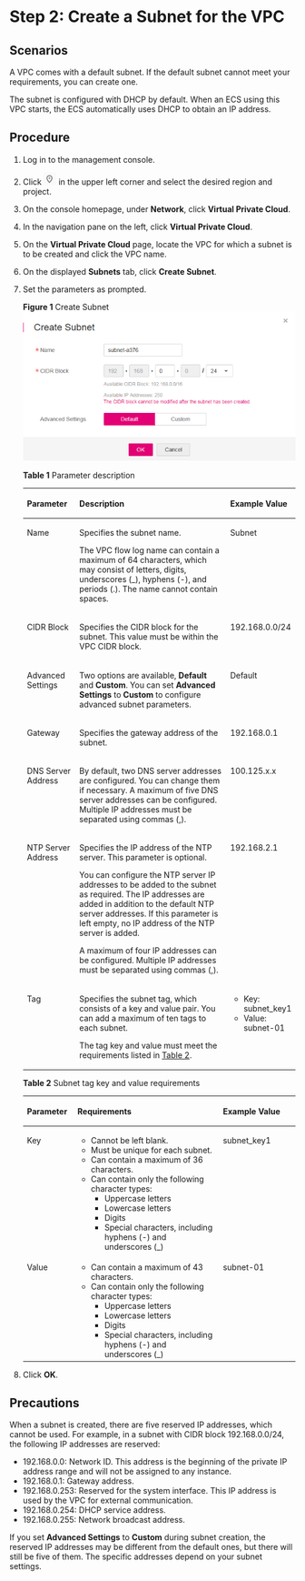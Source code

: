 # Step 2: Create a Subnet for the VPC<a name="qsg_0004"></a>

## Scenarios<a name="en-us_topic_0118498982_section1506522171910"></a>

A VPC comes with a default subnet. If the default subnet cannot meet your requirements, you can create one.

The subnet is configured with DHCP by default. When an ECS using this VPC starts, the ECS automatically uses DHCP to obtain an IP address.

## Procedure<a name="en-us_topic_0118498982_section6506192231917"></a>

1.  Log in to the management console.
2.  Click  ![](figures/icon-region.png)  in the upper left corner and select the desired region and project.
3.  On the console homepage, under  **Network**, click  **Virtual Private Cloud**.
4.  In the navigation pane on the left, click  **Virtual Private Cloud**.
5.  On the  **Virtual Private Cloud**  page, locate the VPC for which a subnet is to be created and click the VPC name.
6.  On the displayed  **Subnets**  tab, click  **Create Subnet**. 
7.  Set the parameters as prompted.

    **Figure  1**  Create Subnet<a name="en-us_topic_0118498982_en-us_topic_0118498823_fig1520802719398"></a>  
    ![](figures/create-subnet.png "create-subnet")

    **Table  1**  Parameter description

    <a name="en-us_topic_0118498982_en-us_topic_0118498823_table102110278397"></a>
    <table><thead align="left"><tr id="en-us_topic_0118498982_en-us_topic_0118498823_row152091427193914"><th class="cellrowborder" valign="top" width="19.24%" id="mcps1.2.4.1.1"><p id="en-us_topic_0118498982_en-us_topic_0118498823_p19208192712392"><a name="en-us_topic_0118498982_en-us_topic_0118498823_p19208192712392"></a><a name="en-us_topic_0118498982_en-us_topic_0118498823_p19208192712392"></a>Parameter</p>
    </th>
    <th class="cellrowborder" valign="top" width="55.7%" id="mcps1.2.4.1.2"><p id="en-us_topic_0118498982_en-us_topic_0118498823_p1720812710393"><a name="en-us_topic_0118498982_en-us_topic_0118498823_p1720812710393"></a><a name="en-us_topic_0118498982_en-us_topic_0118498823_p1720812710393"></a>Description</p>
    </th>
    <th class="cellrowborder" valign="top" width="25.06%" id="mcps1.2.4.1.3"><p id="en-us_topic_0118498982_en-us_topic_0118498823_p2209132715398"><a name="en-us_topic_0118498982_en-us_topic_0118498823_p2209132715398"></a><a name="en-us_topic_0118498982_en-us_topic_0118498823_p2209132715398"></a>Example Value</p>
    </th>
    </tr>
    </thead>
    <tbody><tr id="en-us_topic_0118498982_en-us_topic_0118498823_row1420922733913"><td class="cellrowborder" valign="top" width="19.24%" headers="mcps1.2.4.1.1 "><p id="en-us_topic_0118498982_en-us_topic_0118498823_p2020911276399"><a name="en-us_topic_0118498982_en-us_topic_0118498823_p2020911276399"></a><a name="en-us_topic_0118498982_en-us_topic_0118498823_p2020911276399"></a>Name</p>
    </td>
    <td class="cellrowborder" valign="top" width="55.7%" headers="mcps1.2.4.1.2 "><p id="en-us_topic_0118498982_en-us_topic_0118498823_p18209427203910"><a name="en-us_topic_0118498982_en-us_topic_0118498823_p18209427203910"></a><a name="en-us_topic_0118498982_en-us_topic_0118498823_p18209427203910"></a>Specifies the subnet name.</p>
    <p id="en-us_topic_0118498982_en-us_topic_0118498823_p24201817123619"><a name="en-us_topic_0118498982_en-us_topic_0118498823_p24201817123619"></a><a name="en-us_topic_0118498982_en-us_topic_0118498823_p24201817123619"></a>The VPC flow log name can contain a maximum of 64 characters, which may consist of letters, digits, underscores (_), hyphens (-), and periods (.). The name cannot contain spaces.</p>
    </td>
    <td class="cellrowborder" valign="top" width="25.06%" headers="mcps1.2.4.1.3 "><p id="en-us_topic_0118498982_en-us_topic_0118498823_p7209192718395"><a name="en-us_topic_0118498982_en-us_topic_0118498823_p7209192718395"></a><a name="en-us_topic_0118498982_en-us_topic_0118498823_p7209192718395"></a>Subnet</p>
    </td>
    </tr>
    <tr id="en-us_topic_0118498982_en-us_topic_0118498823_row820919275399"><td class="cellrowborder" valign="top" width="19.24%" headers="mcps1.2.4.1.1 "><p id="en-us_topic_0118498982_en-us_topic_0118498823_p17209132723919"><a name="en-us_topic_0118498982_en-us_topic_0118498823_p17209132723919"></a><a name="en-us_topic_0118498982_en-us_topic_0118498823_p17209132723919"></a>CIDR Block</p>
    </td>
    <td class="cellrowborder" valign="top" width="55.7%" headers="mcps1.2.4.1.2 "><p id="en-us_topic_0118498982_en-us_topic_0118498823_p142091427143916"><a name="en-us_topic_0118498982_en-us_topic_0118498823_p142091427143916"></a><a name="en-us_topic_0118498982_en-us_topic_0118498823_p142091427143916"></a>Specifies the CIDR block for the subnet. This value must be within the VPC CIDR block.</p>
    </td>
    <td class="cellrowborder" valign="top" width="25.06%" headers="mcps1.2.4.1.3 "><p id="en-us_topic_0118498982_en-us_topic_0118498823_p13209132714399"><a name="en-us_topic_0118498982_en-us_topic_0118498823_p13209132714399"></a><a name="en-us_topic_0118498982_en-us_topic_0118498823_p13209132714399"></a>192.168.0.0/24</p>
    </td>
    </tr>
    <tr id="en-us_topic_0118498982_en-us_topic_0118498823_row1968522515187"><td class="cellrowborder" valign="top" width="19.24%" headers="mcps1.2.4.1.1 "><p id="en-us_topic_0118498982_en-us_topic_0118498823_p1236582318816"><a name="en-us_topic_0118498982_en-us_topic_0118498823_p1236582318816"></a><a name="en-us_topic_0118498982_en-us_topic_0118498823_p1236582318816"></a>Advanced Settings</p>
    </td>
    <td class="cellrowborder" valign="top" width="55.7%" headers="mcps1.2.4.1.2 "><p id="en-us_topic_0118498982_en-us_topic_0118498823_p1636617235820"><a name="en-us_topic_0118498982_en-us_topic_0118498823_p1636617235820"></a><a name="en-us_topic_0118498982_en-us_topic_0118498823_p1636617235820"></a>Two options are available, <strong id="en-us_topic_0118498982_en-us_topic_0118498823_b448422410434"><a name="en-us_topic_0118498982_en-us_topic_0118498823_b448422410434"></a><a name="en-us_topic_0118498982_en-us_topic_0118498823_b448422410434"></a>Default</strong> and <strong id="en-us_topic_0118498982_en-us_topic_0118498823_b64851124104317"><a name="en-us_topic_0118498982_en-us_topic_0118498823_b64851124104317"></a><a name="en-us_topic_0118498982_en-us_topic_0118498823_b64851124104317"></a>Custom</strong>. You can set <strong id="en-us_topic_0118498982_en-us_topic_0118498823_b5682154017593"><a name="en-us_topic_0118498982_en-us_topic_0118498823_b5682154017593"></a><a name="en-us_topic_0118498982_en-us_topic_0118498823_b5682154017593"></a>Advanced Settings</strong> to <strong id="en-us_topic_0118498982_en-us_topic_0118498823_b19682740115913"><a name="en-us_topic_0118498982_en-us_topic_0118498823_b19682740115913"></a><a name="en-us_topic_0118498982_en-us_topic_0118498823_b19682740115913"></a>Custom</strong> to configure advanced subnet parameters.</p>
    </td>
    <td class="cellrowborder" valign="top" width="25.06%" headers="mcps1.2.4.1.3 "><p id="en-us_topic_0118498982_en-us_topic_0118498823_p1936610239811"><a name="en-us_topic_0118498982_en-us_topic_0118498823_p1936610239811"></a><a name="en-us_topic_0118498982_en-us_topic_0118498823_p1936610239811"></a>Default</p>
    </td>
    </tr>
    <tr id="en-us_topic_0118498982_en-us_topic_0118498823_row1221062712396"><td class="cellrowborder" valign="top" width="19.24%" headers="mcps1.2.4.1.1 "><p id="en-us_topic_0118498982_en-us_topic_0118498823_p92098271396"><a name="en-us_topic_0118498982_en-us_topic_0118498823_p92098271396"></a><a name="en-us_topic_0118498982_en-us_topic_0118498823_p92098271396"></a>Gateway</p>
    </td>
    <td class="cellrowborder" valign="top" width="55.7%" headers="mcps1.2.4.1.2 "><p id="en-us_topic_0118498982_en-us_topic_0118498823_p13209427163915"><a name="en-us_topic_0118498982_en-us_topic_0118498823_p13209427163915"></a><a name="en-us_topic_0118498982_en-us_topic_0118498823_p13209427163915"></a>Specifies the gateway address of the subnet.</p>
    </td>
    <td class="cellrowborder" valign="top" width="25.06%" headers="mcps1.2.4.1.3 "><p id="en-us_topic_0118498982_en-us_topic_0118498823_p820982723914"><a name="en-us_topic_0118498982_en-us_topic_0118498823_p820982723914"></a><a name="en-us_topic_0118498982_en-us_topic_0118498823_p820982723914"></a>192.168.0.1</p>
    </td>
    </tr>
    <tr id="en-us_topic_0118498982_en-us_topic_0118498823_row814813278462"><td class="cellrowborder" valign="top" width="19.24%" headers="mcps1.2.4.1.1 "><p id="en-us_topic_0118498982_en-us_topic_0118498823_p16210927153913"><a name="en-us_topic_0118498982_en-us_topic_0118498823_p16210927153913"></a><a name="en-us_topic_0118498982_en-us_topic_0118498823_p16210927153913"></a>DNS Server Address</p>
    </td>
    <td class="cellrowborder" valign="top" width="55.7%" headers="mcps1.2.4.1.2 "><p id="en-us_topic_0118498982_en-us_topic_0118498823_p15436112194319"><a name="en-us_topic_0118498982_en-us_topic_0118498823_p15436112194319"></a><a name="en-us_topic_0118498982_en-us_topic_0118498823_p15436112194319"></a>By default, two DNS server addresses are configured. You can change them if necessary. A maximum of five DNS server addresses can be configured. Multiple IP addresses must be separated using commas (,).</p>
    </td>
    <td class="cellrowborder" valign="top" width="25.06%" headers="mcps1.2.4.1.3 "><p id="en-us_topic_0118498982_en-us_topic_0118498823_p42104273396"><a name="en-us_topic_0118498982_en-us_topic_0118498823_p42104273396"></a><a name="en-us_topic_0118498982_en-us_topic_0118498823_p42104273396"></a>100.125.x.x</p>
    </td>
    </tr>
    <tr id="en-us_topic_0118498982_en-us_topic_0118498823_row19210152793912"><td class="cellrowborder" valign="top" width="19.24%" headers="mcps1.2.4.1.1 "><p id="en-us_topic_0118498982_en-us_topic_0118498823_p4210132713399"><a name="en-us_topic_0118498982_en-us_topic_0118498823_p4210132713399"></a><a name="en-us_topic_0118498982_en-us_topic_0118498823_p4210132713399"></a>NTP Server Address</p>
    </td>
    <td class="cellrowborder" valign="top" width="55.7%" headers="mcps1.2.4.1.2 "><p id="en-us_topic_0118498982_en-us_topic_0118498823_p927533664219"><a name="en-us_topic_0118498982_en-us_topic_0118498823_p927533664219"></a><a name="en-us_topic_0118498982_en-us_topic_0118498823_p927533664219"></a>Specifies the IP address of the NTP server. This parameter is optional.</p>
    <p id="en-us_topic_0118498982_en-us_topic_0118498823_p195514432428"><a name="en-us_topic_0118498982_en-us_topic_0118498823_p195514432428"></a><a name="en-us_topic_0118498982_en-us_topic_0118498823_p195514432428"></a>You can configure the NTP server IP addresses to be added to the subnet as required. The IP addresses are added in addition to the default NTP server addresses. If this parameter is left empty, no IP address of the NTP server is added.</p>
    <p id="en-us_topic_0118498982_en-us_topic_0118498823_p7667123710153"><a name="en-us_topic_0118498982_en-us_topic_0118498823_p7667123710153"></a><a name="en-us_topic_0118498982_en-us_topic_0118498823_p7667123710153"></a>A maximum of four IP addresses can be configured. Multiple IP addresses must be separated using commas (,).</p>
    </td>
    <td class="cellrowborder" valign="top" width="25.06%" headers="mcps1.2.4.1.3 "><p id="en-us_topic_0118498982_en-us_topic_0118498823_p221062715396"><a name="en-us_topic_0118498982_en-us_topic_0118498823_p221062715396"></a><a name="en-us_topic_0118498982_en-us_topic_0118498823_p221062715396"></a>192.168.2.1</p>
    </td>
    </tr>
    <tr id="en-us_topic_0118498982_en-us_topic_0118498823_row18210162714395"><td class="cellrowborder" valign="top" width="19.24%" headers="mcps1.2.4.1.1 "><p id="en-us_topic_0118498982_en-us_topic_0118498823_p721082713914"><a name="en-us_topic_0118498982_en-us_topic_0118498823_p721082713914"></a><a name="en-us_topic_0118498982_en-us_topic_0118498823_p721082713914"></a>Tag</p>
    </td>
    <td class="cellrowborder" valign="top" width="55.7%" headers="mcps1.2.4.1.2 "><p id="en-us_topic_0118498982_en-us_topic_0118498823_p1221072714396"><a name="en-us_topic_0118498982_en-us_topic_0118498823_p1221072714396"></a><a name="en-us_topic_0118498982_en-us_topic_0118498823_p1221072714396"></a>Specifies the subnet tag, which consists of a key and value pair. You can add a maximum of ten tags to each subnet.</p>
    <p id="en-us_topic_0118498982_en-us_topic_0118498823_p0210112710395"><a name="en-us_topic_0118498982_en-us_topic_0118498823_p0210112710395"></a><a name="en-us_topic_0118498982_en-us_topic_0118498823_p0210112710395"></a>The tag key and value must meet the requirements listed in <a href="#en-us_topic_0118498982_en-us_topic_0118498823_table42131827173915">Table 2</a>.</p>
    </td>
    <td class="cellrowborder" valign="top" width="25.06%" headers="mcps1.2.4.1.3 "><a name="en-us_topic_0118498982_en-us_topic_0118498823_ul13210152793913"></a><a name="en-us_topic_0118498982_en-us_topic_0118498823_ul13210152793913"></a><ul id="en-us_topic_0118498982_en-us_topic_0118498823_ul13210152793913"><li>Key: subnet_key1</li><li>Value: subnet-01</li></ul>
    </td>
    </tr>
    </tbody>
    </table>

    **Table  2**  Subnet tag key and value requirements

    <a name="en-us_topic_0118498982_en-us_topic_0118498823_table42131827173915"></a>
    <table><thead align="left"><tr id="en-us_topic_0118498982_en-us_topic_0118498823_en-us_topic_0118498932_rd57708e01e6443a9805ca72f554fae7f"><th class="cellrowborder" valign="top" width="18.54%" id="mcps1.2.4.1.1"><p id="en-us_topic_0118498982_en-us_topic_0118498823_en-us_topic_0118498932_abc7708d69440476086850b219c70efa8"><a name="en-us_topic_0118498982_en-us_topic_0118498823_en-us_topic_0118498932_abc7708d69440476086850b219c70efa8"></a><a name="en-us_topic_0118498982_en-us_topic_0118498823_en-us_topic_0118498932_abc7708d69440476086850b219c70efa8"></a><strong id="en-us_topic_0118498982_en-us_topic_0118498823_en-us_topic_0118498932_b842352706165123"><a name="en-us_topic_0118498982_en-us_topic_0118498823_en-us_topic_0118498932_b842352706165123"></a><a name="en-us_topic_0118498982_en-us_topic_0118498823_en-us_topic_0118498932_b842352706165123"></a>Parameter</strong></p>
    </th>
    <th class="cellrowborder" valign="top" width="53.39%" id="mcps1.2.4.1.2"><p id="en-us_topic_0118498982_en-us_topic_0118498823_en-us_topic_0118498932_a0df2f83c3277432ab05b525e4ffb1c2c"><a name="en-us_topic_0118498982_en-us_topic_0118498823_en-us_topic_0118498932_a0df2f83c3277432ab05b525e4ffb1c2c"></a><a name="en-us_topic_0118498982_en-us_topic_0118498823_en-us_topic_0118498932_a0df2f83c3277432ab05b525e4ffb1c2c"></a><strong id="en-us_topic_0118498982_en-us_topic_0118498823_en-us_topic_0118498932_b842352706174218"><a name="en-us_topic_0118498982_en-us_topic_0118498823_en-us_topic_0118498932_b842352706174218"></a><a name="en-us_topic_0118498982_en-us_topic_0118498823_en-us_topic_0118498932_b842352706174218"></a>Requirements</strong></p>
    </th>
    <th class="cellrowborder" valign="top" width="28.07%" id="mcps1.2.4.1.3"><p id="en-us_topic_0118498982_en-us_topic_0118498823_en-us_topic_0118498932_a902e732241f94e96b0b1b718cf7ed639"><a name="en-us_topic_0118498982_en-us_topic_0118498823_en-us_topic_0118498932_a902e732241f94e96b0b1b718cf7ed639"></a><a name="en-us_topic_0118498982_en-us_topic_0118498823_en-us_topic_0118498932_a902e732241f94e96b0b1b718cf7ed639"></a><strong id="en-us_topic_0118498982_en-us_topic_0118498823_en-us_topic_0118498932_b842352706174227"><a name="en-us_topic_0118498982_en-us_topic_0118498823_en-us_topic_0118498932_b842352706174227"></a><a name="en-us_topic_0118498982_en-us_topic_0118498823_en-us_topic_0118498932_b842352706174227"></a>Example Value</strong></p>
    </th>
    </tr>
    </thead>
    <tbody><tr id="en-us_topic_0118498982_en-us_topic_0118498823_en-us_topic_0118498932_r95612b479088487b99e620f90b71f798"><td class="cellrowborder" valign="top" width="18.54%" headers="mcps1.2.4.1.1 "><p id="en-us_topic_0118498982_en-us_topic_0118498823_en-us_topic_0118498932_a7694a48138124d1daf3804556a27bfd6"><a name="en-us_topic_0118498982_en-us_topic_0118498823_en-us_topic_0118498932_a7694a48138124d1daf3804556a27bfd6"></a><a name="en-us_topic_0118498982_en-us_topic_0118498823_en-us_topic_0118498932_a7694a48138124d1daf3804556a27bfd6"></a>Key</p>
    </td>
    <td class="cellrowborder" valign="top" width="53.39%" headers="mcps1.2.4.1.2 "><a name="en-us_topic_0118498982_en-us_topic_0118498823_en-us_topic_0118498932_uac40e19ce4ac49d0913d48b334564c45"></a><a name="en-us_topic_0118498982_en-us_topic_0118498823_en-us_topic_0118498932_uac40e19ce4ac49d0913d48b334564c45"></a><ul id="en-us_topic_0118498982_en-us_topic_0118498823_en-us_topic_0118498932_uac40e19ce4ac49d0913d48b334564c45"><li>Cannot be left blank.</li><li>Must be unique for each subnet.</li><li>Can contain a maximum of 36 characters.</li><li>Can contain only the following character types:<a name="en-us_topic_0118498982_en-us_topic_0118498823_en-us_topic_0118498932_uccb317c6616b4445aa84b125e5aa017f"></a><a name="en-us_topic_0118498982_en-us_topic_0118498823_en-us_topic_0118498932_uccb317c6616b4445aa84b125e5aa017f"></a><ul id="en-us_topic_0118498982_en-us_topic_0118498823_en-us_topic_0118498932_uccb317c6616b4445aa84b125e5aa017f"><li>Uppercase letters</li><li>Lowercase letters</li><li>Digits</li><li>Special characters, including hyphens (-) and underscores (_)</li></ul>
    </li></ul>
    </td>
    <td class="cellrowborder" valign="top" width="28.07%" headers="mcps1.2.4.1.3 "><p id="en-us_topic_0118498982_en-us_topic_0118498823_en-us_topic_0118498932_a1a10de6d67c04555a3508a8cdc3500e7"><a name="en-us_topic_0118498982_en-us_topic_0118498823_en-us_topic_0118498932_a1a10de6d67c04555a3508a8cdc3500e7"></a><a name="en-us_topic_0118498982_en-us_topic_0118498823_en-us_topic_0118498932_a1a10de6d67c04555a3508a8cdc3500e7"></a>subnet_key1</p>
    </td>
    </tr>
    <tr id="en-us_topic_0118498982_en-us_topic_0118498823_en-us_topic_0118498932_r32a79d8bde844fda8a6254383317e58f"><td class="cellrowborder" valign="top" width="18.54%" headers="mcps1.2.4.1.1 "><p id="en-us_topic_0118498982_en-us_topic_0118498823_en-us_topic_0118498932_a1ebd1dda592448d49631c7f099519113"><a name="en-us_topic_0118498982_en-us_topic_0118498823_en-us_topic_0118498932_a1ebd1dda592448d49631c7f099519113"></a><a name="en-us_topic_0118498982_en-us_topic_0118498823_en-us_topic_0118498932_a1ebd1dda592448d49631c7f099519113"></a>Value</p>
    </td>
    <td class="cellrowborder" valign="top" width="53.39%" headers="mcps1.2.4.1.2 "><a name="en-us_topic_0118498982_en-us_topic_0118498823_en-us_topic_0118498932_uaf17b1ea9b9a4e58b95cafefa2898283"></a><a name="en-us_topic_0118498982_en-us_topic_0118498823_en-us_topic_0118498932_uaf17b1ea9b9a4e58b95cafefa2898283"></a><ul id="en-us_topic_0118498982_en-us_topic_0118498823_en-us_topic_0118498932_uaf17b1ea9b9a4e58b95cafefa2898283"><li>Can contain a maximum of 43 characters.</li><li>Can contain only the following character types:<a name="en-us_topic_0118498982_en-us_topic_0118498823_en-us_topic_0118498932_ub74c759faad544c3b4428accc9c42b80"></a><a name="en-us_topic_0118498982_en-us_topic_0118498823_en-us_topic_0118498932_ub74c759faad544c3b4428accc9c42b80"></a><ul id="en-us_topic_0118498982_en-us_topic_0118498823_en-us_topic_0118498932_ub74c759faad544c3b4428accc9c42b80"><li>Uppercase letters</li><li>Lowercase letters</li><li>Digits</li><li>Special characters, including hyphens (-) and underscores (_)</li></ul>
    </li></ul>
    </td>
    <td class="cellrowborder" valign="top" width="28.07%" headers="mcps1.2.4.1.3 "><p id="en-us_topic_0118498982_en-us_topic_0118498823_en-us_topic_0118498932_a21a035aeb72143f5ab0fd45a08248d08"><a name="en-us_topic_0118498982_en-us_topic_0118498823_en-us_topic_0118498932_a21a035aeb72143f5ab0fd45a08248d08"></a><a name="en-us_topic_0118498982_en-us_topic_0118498823_en-us_topic_0118498932_a21a035aeb72143f5ab0fd45a08248d08"></a>subnet-01</p>
    </td>
    </tr>
    </tbody>
    </table>

8.  Click  **OK**.

## Precautions<a name="en-us_topic_0118498982_section11521922141918"></a>

When a subnet is created, there are five reserved IP addresses, which cannot be used. For example, in a subnet with CIDR block 192.168.0.0/24, the following IP addresses are reserved:

-   192.168.0.0: Network ID. This address is the beginning of the private IP address range and will not be assigned to any instance.
-   192.168.0.1: Gateway address.
-   192.168.0.253: Reserved for the system interface. This IP address is used by the VPC for external communication.
-   192.168.0.254: DHCP service address.
-   192.168.0.255: Network broadcast address.

If you set  **Advanced Settings**  to  **Custom**  during subnet creation, the reserved IP addresses may be different from the default ones, but there will still be five of them. The specific addresses depend on your subnet settings.

